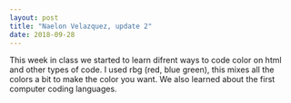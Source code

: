 ```yaml
---
layout: post
title: "Naelon Velazquez, update 2"
date: 2018-09-28
---
```


This week in class we started to learn difrent ways to code color on html and other types of code. I used rbg (red, blue green), this mixes all the colors a bit to make the color you want. We also learned about the first computer coding languages.
